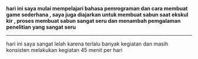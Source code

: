 <strong> hari ini saya mulai mempelajari bahasa pemrograman dan cara membuat game sederhana , saya juga diajarkan untuk membuat sabun saat ekskul kir , proses membuat sabun sangat seru dan menambah pemgalaman penelitian yang sangat seru </strong>

<hr>

hari ini saya sangat lelah karena terlalu banyak kegiatan dan masih konsisten melakukan kegiatan 45 menit per hari